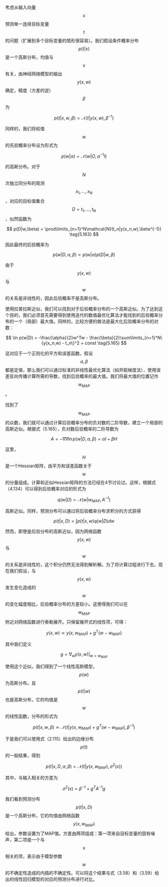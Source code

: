 考虑从输入向量$$ x $$预测单一连续目标变量$$ t $$的问题（扩展到多个目标变量的情形很容易）。我们假设条件概率分布$$ p(t|x) $$是一个高斯分布，均值与$$ x $$有关，由神经网络模型的输出$$ y(x, w) $$确定，精度（方差的逆）$$ \beta $$为

$$
p(t|x,w,\beta) = \mathcal{N}(t|y(x,w),\beta^{-1}) \tag{5.161}
$$

同样的，我们将权值$$ w $$的先验概率分布设为形式为

$$
p(w|\alpha) = \mathcal{N}(w|O,\alpha^{-1}I) \tag{5.162}
$$

的高斯分布。对于$$ N $$次独立同分布的观测$$ x_1,...,x_N $$，对应的目标值集合$$ D = {t_1,...,t_N} $$，似然函数为    

$$
p(D|w,\beta) = \prod\limits_{n=1}^N\mathcal{N}(t_n|y(x_n,w),\beta^{-1}) \tag{5.163}
$$

因此最终的后验概率为

$$
p(w|D,\alpha,\beta) \propto p(w|\alpha)p(D|w,\beta) \tag{5.164}
$$

由于$$ y(x, w) $$与$$ w $$的关系是非线性的，因此后验概率不是高斯分布。    

使用拉普拉斯近似，我们可以找到对于后验概率分布的一个高斯近似。为了达到这个目的，我们必须首先需要得到使用迭代的数值最优化算法才能找到的后验概率分布的一个（局部）最大值。同样的，比较方便的做法是最大化后验概率分布的对数：    

$$
\ln p(w|D) = -\frac{\alpha}{2}w^Tw - \frac{\beta}{2}\sum\limits_{n=1}^N\{y(x_n,w) - t_n\}^2 + const \tag{5.165}
$$

这对应于一个正则化的平方和误差函数。假设$$ \alpha, \beta $$都是定值，那么我们可以通过标准的非线性最优化算法（如共轭梯度法），使用误差反向传播计算所需的导数，找到后验概率的最大值。我们将最大值的位置记作$$ w_{MAP} $$。    

找到了$$ w_{MAP} $$的众数，我们就可以通过计算后验概率分布的负对数的二阶导数，建立一个局部的高斯近似。根据式（5.165），负对数后验概率的二阶导数为    

$$
A = -\nabla\nabla\ln p(w|D,\alpha,\beta) = \alpha I + \beta H \tag{5.166}
$$

这里，$$ H $$是一个Hessian矩阵，由平方和误差函数关于$$ w $$的分量组成。计算和近似Hessian矩阵的方法已经在4节讨论过。这样，根据式（4.134）可以得到后验概率对应的形式为

$$
q(w|D) = \mathcal{N}(w|w_{MAP},A^{-1}) \tag{5.167}
$$

高斯近似。同样，预测分布可以通过将后验概率分布求积分的方式获得

$$
p(t|x,D) = \int p(t|x,w)q(w|D)dw \tag{5.168}
$$

然而，即使是后验分布的高斯近似，因为网络函数$$ y(x,w) $$与$$ w $$的关系是非线性的，这个积分仍然无法得到解析解。为了将计算过程进行下去，现在我们假设，与$$ y(x,w) $$发生变化造成的$$ w $$的变化幅度相比，后验概率分布的方差较小。这使得我们可以在$$ w_{MAP} $$附近对网络函数进行泰勒展开。只保留展开式的线性项，可得：    

$$
y(x,w) \simeq y(x,w_{MAP}) + g^T(w - w_{MAP}) \tag{5.169}
$$

其中我们定义

$$
g = \nabla_wy(x,w)\vert_{w=w_{MAP}} \tag{5.170}
$$

使用这个近似，我们得到了一个线性高斯模型，$$ p(w) $$为高斯分布。且$$ p(t|w) $$也是高斯分布，它的均值是$$ w $$的线性函数，分布的形式为     

$$
p(t|x,w,\beta) \simeq \mathcal{N}(t|y(x,w_{MAP}) + g^T(w-w_{MAP}), \beta^{-1}) \tag{5.171}
$$

于是我们可以使用式（2.115）给出的边缘分布$$ p(t) $$的一般结果，得到

$$
p(t|x,D,\alpha,\beta) = \mathcal{N}(t|y(x,w_{MAP}),\sigma^2(x)) \tag{5.172}
$$

其中，与输入相关的方差为

$$
\sigma^2(x) = \beta^{-1} + g^TA^{-1}g \tag{5.173}
$$

我们看到预测分布$$ p(t|x,D) $$是一个高斯分布，它的均值由网络函数$$ y(x,w_{MAP}) $$给出，参数设置为了MAP值。方差由两项组成：第一项来自目标变量的固有噪声，第二项是一个与$$ x $$相关的项，表示由于模型参数$$ w $$的不确定性造成的内插的不确定性。可以将这个结果与式（3.58）和（3.59）给出的线性回归模型的对应的预测分布进行对比。
